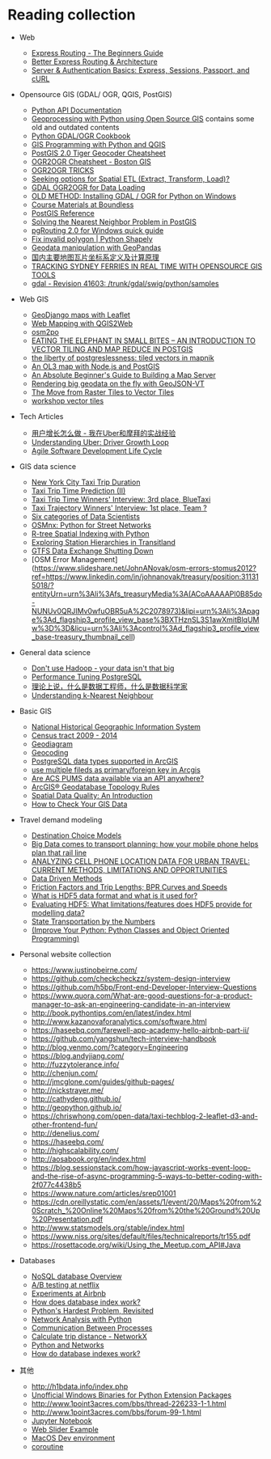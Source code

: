 # Reading collection

* Web
  - [Express Routing - The Beginners Guide](http://jilles.me/express-routing-the-beginners-guide/)
  - [Better Express Routing & Architecture](https://www.caffeinecoding.com/better-express-routing-for-nodejs/)
  - [Server & Authentication Basics: Express, Sessions, Passport, and cURL](https://medium.com/@evangow/server-authentication-basics-express-sessions-passport-and-curl-359b7456003d)


* Opensource GIS (GDAL/ OGR, QGIS, PostGIS)
  - [Python API Documentation](http://gdal.org/python/)
  - [Geoprocessing with Python using Open Source GIS](http://www.gis.usu.edu/~chrisg/python/2009/) contains some old and outdated contents
  - [Python GDAL/OGR Cookbook](https://pcjericks.github.io/py-gdalogr-cookbook/)
  - [GIS Programming with Python and QGIS ](https://umar-yusuf.blogspot.com.ng/2016/07/GIS-Programming-with-Python-and-QGIS-Part-1.html)
  - [PostGIS 2.0 Tiger Geocoder Cheatsheet](http://www.postgis.us/downloads/postgis20_tiger_cheatsheet.pdf)
  - [OGR2OGR Cheatsheet - Boston GIS](http://www.bostongis.com/PrinterFriendly.aspx?content_name=ogr_cheatsheet)
  - [OGR2OGR TRICKS](http://skipperkongen.dk/tricks/ogr2ogr-tricks/)
  - [Seeking options for Spatial ETL (Extract, Transform, Load)?](https://gis.stackexchange.com/questions/5049/seeking-options-for-spatial-etl-extract-transform-load)
  - [GDAL OGR2OGR for Data Loading](http://www.postgresonline.com/journal/archives/31-GDAL-OGR2OGR-for-Data-Loading.html)
  - [OLD METHOD: Installing GDAL / OGR for Python on Windows](https://pythongisandstuff.wordpress.com/2011/07/07/installing-gdal-and-ogr-for-python-on-windows/)
  - [Course Materials at Boundless](http://workshops.boundlessgeo.com/#tutorials)
  - [PostGIS Reference](http://postgis.net/docs/manual-1.3/ch06.html)
  - [Solving the Nearest Neighbor Problem in PostGIS](http://www.bostongis.com/PrinterFriendly.aspx?content_name=postgis_nearest_neighbor)
  - [pgRouting 2.0 for Windows quick guide](https://anitagraser.com/2013/07/06/pgrouting-2-0-for-windows-quick-guide/)
  - [Fix invalid polygon | Python Shapely](https://stackoverflow.com/questions/20833344/fix-invalid-polygon-python-shapely)
  - [Geodata manipulation with GeoPandas](http://michelleful.github.io/code-blog/2015/04/29/geopandas-manipulation/)
  - [国内主要地图瓦片坐标系定义及计算原理](http://cntchen.github.io/2016/05/09/%E5%9B%BD%E5%86%85%E4%B8%BB%E8%A6%81%E5%9C%B0%E5%9B%BE%E7%93%A6%E7%89%87%E5%9D%90%E6%A0%87%E7%B3%BB%E5%AE%9A%E4%B9%89%E5%8F%8A%E8%AE%A1%E7%AE%97%E5%8E%9F%E7%90%86/)
  - [TRACKING SYDNEY FERRIES IN REAL TIME WITH OPENSOURCE GIS TOOLS](http://themagiscian.com/2017/07/23/tracking-sydney-ferries-in-real-time-with-opensource-gis-tools/)
  - [gdal - Revision 41603: /trunk/gdal/swig/python/samples](http://svn.osgeo.org/gdal/trunk/gdal/swig/python/samples/)



* Web GIS
  - [GeoDjango maps with Leaflet](http://blog.mathieu-leplatre.info/geodjango-maps-with-leaflet.html)
  - [Web Mapping with QGIS2Web](http://www.qgistutorials.com/en/docs/web_mapping_with_qgis2web.html)
  - [osm2po](http://planet.qgis.org/planet/tag/osm2po/)
  - [EATING THE ELEPHANT IN SMALL BITES – AN INTRODUCTION TO VECTOR TILING AND MAP REDUCE IN POSTGIS](http://dimensionaledge.com/intro-vector-tiling-map-reduce-postgis/)
  - [the liberty of postgreslessness: tiled vectors in mapnik](http://mike.teczno.com/notes/postgreslessness-mapnik-vectiles.html)
  - [An OL3 map with Node.js and PostGIS](http://denelius.com/ol3-node-postgis/)
  - [An Absolute Beginner's Guide to Building a Map Server](https://www.axismaps.com/blog/2012/01/dont-panic-an-absolute-beginners-guide-to-building-a-map-server/)
  - [Rendering big geodata on the fly with GeoJSON-VT](https://blog.mapbox.com/rendering-big-geodata-on-the-fly-with-geojson-vt-4e4d2a5dd1f2)
  - [The Move from Raster Tiles
to Vector Tiles](https://2016.foss4g-na.org/sites/default/files/slides/Foss4GNA%202016%20-%20Raster%20to%20Vector_0.pdf)
  - [workshop vector tiles](https://giswiki.hsr.ch/images/7/72/Workshop_Vector_Tiles_GEOSummit_2016_3_Pridal.pdf)


* Tech Articles
  - [用户增长怎么做 - 我在Uber和摩拜的实战经验](https://zhuanlan.zhihu.com/p/33905485)
  - [Understanding Uber: Driver Growth Loop](http://ayeshamascarenhas.tumblr.com/post/141532139520/understanding-uber-driver-growth-loop)
  - [Agile Software Development Life Cycle](https://www.ibm.com/developerworks/community/blogs/siddharthsaraya?lang=en)


* GIS data science
  - [New York City Taxi Trip Duration](https://www.kaggle.com/c/nyc-taxi-trip-duration)
  - [Taxi Trip Time Prediction (II)](https://www.kaggle.com/c/pkdd-15-taxi-trip-time-prediction-ii)
  - [Taxi Trip Time Winners' Interview: 3rd place, BlueTaxi](http://blog.kaggle.com/2015/07/24/taxi-trip-time-winners-interview-3rd-place-bluetaxi/)
  - [Taxi Trajectory Winners' Interview: 1st place, Team ?](http://blog.kaggle.com/2015/07/27/taxi-trajectory-winners-interview-1st-place-team-%F0%9F%9A%95/)
  - [
Six categories of Data Scientists](https://www.datasciencecentral.com/profiles/blogs/six-categories-of-data-scientists)
  - [OSMnx: Python for Street Networks](http://geoffboeing.com/2016/11/osmnx-python-street-networks/)
  - [R-tree Spatial Indexing with Python](http://geoffboeing.com/2016/10/r-tree-spatial-index-python/)
  - [Exploring Station Hierarchies in Transitland](http://nbviewer.jupyter.org/github/transitland/station-hierarchy-exploratory-analysis/blob/master/notebooks/Station_Hierarchies.ipynb)
  - [GTFS Data Exchange Shutting Down](http://www.gtfs-data-exchange.com/api)
  - [OSM Error Management] (https://www.slideshare.net/JohnANovak/osm-errors-stomus2012?ref=https://www.linkedin.com/in/johnanovak/treasury/position:311315018/?entityUrn=urn%3Ali%3Afs_treasuryMedia%3A(ACoAAAAAPl0B85do-NUNUv0QRJIMv0wfuOBR5uA%2C2078973)&lipi=urn%3Ali%3Apage%3Ad_flagship3_profile_view_base%3BXTHznSL3S1awXmitBlqUMw%3D%3D&licu=urn%3Ali%3Acontrol%3Ad_flagship3_profile_view_base-treasury_thumbnail_cell)


* General data science
  - [Don't use Hadoop - your data isn't that big](https://www.chrisstucchio.com/blog/2013/hadoop_hatred.html)
  - [Performance Tuning PostgreSQL](https://www.revsys.com/writings/postgresql-performance.html)
  - [理论上说，什么是数据工程师，什么是数据科学家](https://www.linkedin.com/pulse/%E7%90%86%E8%AE%BA%E4%B8%8A%E8%AF%B4%E4%BB%80%E4%B9%88%E6%98%AF%E6%95%B0%E6%8D%AE%E5%B7%A5%E7%A8%8B%E5%B8%88%E4%BB%80%E4%B9%88%E6%98%AF%E6%95%B0%E6%8D%AE%E7%A7%91%E5%AD%A6%E5%AE%B6-xiaoli-chen/?trk=v-feed&lipi=urn%3Ali%3Apage%3Ad_flagship3_feed%3BuS11h9VUDs%2BjQNb9vNPp4Q%3D%3D)
  - [Understanding k-Nearest Neighbour](https://opencv-python-tutroals.readthedocs.io/en/latest/py_tutorials/py_ml/py_knn/py_knn_understanding/py_knn_understanding.html)


* Basic GIS
  - [National Historical Geographic Information System](https://www.nhgis.org/documentation/gis-data)
  - [Census tract 2009 - 2014](http://umn.maps.arcgis.com/apps/webappviewer/index.html?id=ef554b42643141829f9e8c4b8001f93a)
  - [Geodiagram](https://www2.census.gov/geo/pdfs/reference/geodiagram.pdf)
  - [Geocoding](https://www2.census.gov/geo/pdfs/education/brochures/Geocoding.pdf)
  - [PostgreSQL data types supported in ArcGIS](http://desktop.arcgis.com/en/arcmap/10.3/manage-data/gdbs-in-postgresql/data-types-postgresql.htm)
  - [use multiple fileds as primary/foreign key in Arcgis](https://community.esri.com/thread/171165)
  - [Are ACS PUMS data available via an API anywhere?](http://answers.tfresource.org/questions/261/is-acs-pums-data-available-via-an-api-anywhere.html)
  - [ ArcGIS®
 Geodatabase Topology Rules](http://help.arcgis.com/en/arcgisdesktop/10.0/help/001t/pdf/topology_rules_poster.pdf)
  - [Spatial Data Quality: An Introduction](https://www.gislounge.com/spatial-data-quality-an-introduction/)
  - [How to Check Your GIS Data](https://www.gislounge.com/check-gis-data/)

* Travel demand modeling
  - [Destination Choice Models](http://tfresource.org/Category:Destination_Choice_Models)
  - [Big Data comes to transport planning: how your mobile phone helps plan that rail line](http://blogs.worldbank.org/transport/big-data-comes-transport-planning-how-your-mobile-phone-helps-plan-rail-line)
  - [ANALYZING CELL PHONE LOCATION DATA FOR URBAN TRAVEL: CURRENT METHODS, LIMITATIONS AND OPPORTUNITIES](http://blogs.worldbank.org/transport/files/2014_trb_cdr_boston_rio.pdf)
  - [Data Driven Methods](http://tfresource.org/Data_Driven_Methods)
  - [Friction Factors and Trip Lengths; BPR Curves and Speeds](http://www.fsutmsonline.net/images/uploads/fsutms_training/FSUTMS_Webinar_Series_Friction_Factors,_BPR_Curves,_Speed,_and_Trip_Length_20150903.pdf)
  - [What is HDF5 data format and what is it used for?](https://www.quora.com/What-is-HDF5-data-format-and-what-is-it-used-for)
  - [Evaluating HDF5: What limitations/features does HDF5 provide for modelling data?](https://stackoverflow.com/questions/547195/evaluating-hdf5-what-limitations-features-does-hdf5-provide-for-modelling-data)
  - [State Transportation by the Numbers](https://www.bts.gov/content/state-transportation-numbers)
  - [(Improve Your Python: Python Classes and Object Oriented Programming)](https://jeffknupp.com/blog/2014/06/18/improve-your-python-python-classes-and-object-oriented-programming/)


* Personal website collection
  - https://www.justinobeirne.com/
  - https://github.com/checkcheckzz/system-design-interview
  - https://github.com/h5bp/Front-end-Developer-Interview-Questions
  - https://www.quora.com/What-are-good-questions-for-a-product-manager-to-ask-an-engineering-candidate-in-an-interview
  - http://book.pythontips.com/en/latest/index.html
  - http://www.kazanovaforanalytics.com/software.html
  - https://haseebq.com/farewell-app-academy-hello-airbnb-part-ii/
  - https://github.com/yangshun/tech-interview-handbook
  - http://blog.venmo.com/?category=Engineering
  - https://blog.andyjiang.com/
  - http://fuzzytolerance.info/
  - http://chenjun.com/
  - http://jmcglone.com/guides/github-pages/
  - http://nickstrayer.me/
  - http://cathydeng.github.io/
  - http://geopython.github.io/
  - https://chriswhong.com/open-data/taxi-techblog-2-leaflet-d3-and-other-frontend-fun/
  - http://denelius.com/
  - https://haseebq.com/
  - http://highscalability.com/
  - http://aosabook.org/en/index.html
  - https://blog.sessionstack.com/how-javascript-works-event-loop-and-the-rise-of-async-programming-5-ways-to-better-coding-with-2f077c4438b5
  - https://www.nature.com/articles/srep01001
  - https://cdn.oreillystatic.com/en/assets/1/event/20/Maps%20from%20Scratch_%20Online%20Maps%20from%20the%20Ground%20Up%20Presentation.pdf
  - http://www.statsmodels.org/stable/index.html
  - https://www.niss.org/sites/default/files/technicalreports/tr155.pdf
  - https://rosettacode.org/wiki/Using_the_Meetup.com_API#Java




* Databases
  - [NoSQL database Overview](https://www.thoughtworks.com/insights/blog/nosql-databases-overview)
  - [A/B testing at netflix](https://www.slideshare.net/SteveUrban/experimentation-platform-at-netflix)
  - [Experiments at Airbnb](https://medium.com/airbnb-engineering/experiments-at-airbnb-e2db3abf39e7)
  - [How does database index work?](https://stackoverflow.com/questions/1108/how-does-database-indexing-work)
  - [Python's Hardest Problem, Revisited](https://jeffknupp.com/blog/2013/06/30/pythons-hardest-problem-revisited/)
  - [Network Analysis with Python](https://www.cl.cam.ac.uk/teaching/1314/L109/tutorial.pdf)
  - [Communication Between Processes](https://pymotw.com/2/multiprocessing/communication.html)
  - [Calculate trip distance - NetworkX](https://www.kaggle.com/latuannetnam/calculate-trip-distance-networkx/code)
  - [Python and Networks](http://www.danielcarmody.net/python-and-networks/)
  - [How do database indexes work?](http://www.programmerinterview.com/index.php/database-sql/what-is-an-index/)


* 其他
  - http://h1bdata.info/index.php
  - [Unofficial Windows Binaries for Python Extension Packages](https://www.lfd.uci.edu/~gohlke/pythonlibs/)
  - http://www.1point3acres.com/bbs/thread-226233-1-1.html
  - http://www.1point3acres.com/bbs/forum-99-1.html
  - [Jupyter Notebook](https://delftswa.gitbooks.io/desosa-2017/content/jupyter/chapter.html#arch)
  - [Web Slider Example](https://github.com/clhenrick/nacis-2017-nyc-crash-mapper)
  - [MacOS Dev environment](https://www.jianshu.com/p/1bac418bb40c)
  - [coroutine](http://liuchengxu.org/blog-cn/posts/a-web-crawer-with-a-asyncio-coroutines-1/)